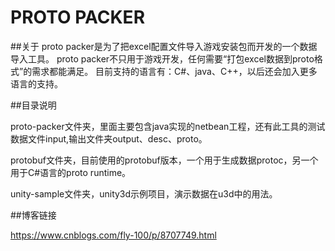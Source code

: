 # PROTO PACKER

##关于
proto packer是为了把excel配置文件导入游戏安装包而开发的一个数据导入工具。
proto packer不只用于游戏开发，任何需要“打包excel数据到proto格式”的需求都能满足。
目前支持的语言有：C#、java、C++，以后还会加入更多语言的支持。

##目录说明

proto-packer文件夹，里面主要包含java实现的netbean工程，还有此工具的测试数据文件input,输出文件夹output、desc、proto。

protobuf文件夹，目前使用的protobuf版本，一个用于生成数据protoc，另一个用于C#语言的proto runtime。

unity-sample文件夹，unity3d示例项目，演示数据在u3d中的用法。

##博客链接

https://www.cnblogs.com/fly-100/p/8707749.html
